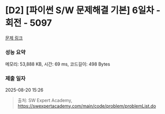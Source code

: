 # [D2] [파이썬 S/W 문제해결 기본] 6일차 - 회전 - 5097 

[문제 링크](https://swexpertacademy.com/main/code/problem/problemDetail.do?contestProbId=AWTVjgHKbn8DFAVT) 

### 성능 요약

메모리: 53,888 KB, 시간: 69 ms, 코드길이: 498 Bytes

### 제출 일자

2025-08-20 15:26



> 출처: SW Expert Academy, https://swexpertacademy.com/main/code/problem/problemList.do